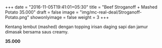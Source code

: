+++
date = "2016-11-05T19:41:01+05:30"
title = "Beef Stroganoff + Mashed Potato 35.000"
draft = false
image = "img/mc-real-deal/Stroganoff-Potato.png"
showonlyimage = false
weight = 3
+++

Kentang lembut (mashed) dengan topping irisan daging sapi dan jamur dimasak bersama saus creamy.

**35.000**